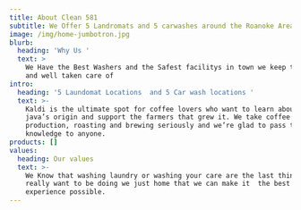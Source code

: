 ```yaml
---
title: About Clean 581
subtitle: We Offer 5 Landromats and 5 carwashes around the Roanoke Area
image: /img/home-jumbotron.jpg
blurb:
  heading: 'Why Us '
  text: >
    We Have the Best Washers and the Safest facilitys in town we keep them clean
    and well taken care of
intro:
  heading: '5 Laundomat Locations  and 5 Car wash locations '
  text: >-
    Kaldi is the ultimate spot for coffee lovers who want to learn about their
    java’s origin and support the farmers that grew it. We take coffee
    production, roasting and brewing seriously and we’re glad to pass that
    knowledge to anyone.
products: []
values:
  heading: Our values
  text: >-
    We Know that washing laundry or washing your care are the last things you
    really want to be doing we just home that we can make it  the best
    experience possible.
---
```



